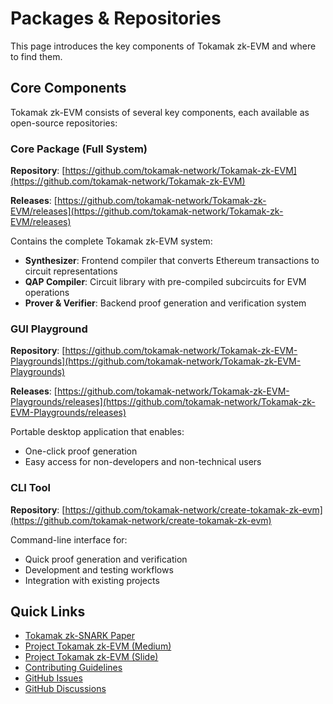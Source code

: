 # Packages & Repositories

This page introduces the key components of Tokamak zk-EVM and where to find them.

## Core Components

Tokamak zk-EVM consists of several key components, each available as open-source repositories:

### Core Package (Full System)

**Repository**: [https://github.com/tokamak-network/Tokamak-zk-EVM](https://github.com/tokamak-network/Tokamak-zk-EVM)

**Releases**: [https://github.com/tokamak-network/Tokamak-zk-EVM/releases](https://github.com/tokamak-network/Tokamak-zk-EVM/releases)

Contains the complete Tokamak zk-EVM system:

- **Synthesizer**: Frontend compiler that converts Ethereum transactions to circuit representations
- **QAP Compiler**: Circuit library with pre-compiled subcircuits for EVM operations
- **Prover & Verifier**: Backend proof generation and verification system

### GUI Playground

**Repository**: [https://github.com/tokamak-network/Tokamak-zk-EVM-Playgrounds](https://github.com/tokamak-network/Tokamak-zk-EVM-Playgrounds)

**Releases**: [https://github.com/tokamak-network/Tokamak-zk-EVM-Playgrounds/releases](https://github.com/tokamak-network/Tokamak-zk-EVM-Playgrounds/releases)

Portable desktop application that enables:

- One-click proof generation
- Easy access for non-developers and non-technical users

### CLI Tool

**Repository**: [https://github.com/tokamak-network/create-tokamak-zk-evm](https://github.com/tokamak-network/create-tokamak-zk-evm)

Command-line interface for:

- Quick proof generation and verification
- Development and testing workflows
- Integration with existing projects

## Quick Links

- [Tokamak zk-SNARK Paper](https://eprint.iacr.org/2024/507)
- [Project Tokamak zk-EVM (Medium)](https://medium.com/tokamak-network/project-tokamak-zk-evm-67483656fd21)
- [Project Tokamak zk-EVM (Slide)](https://docs.google.com/presentation/d/1D49fRElwkZYbEvQXB_rp5DEy22HFsabnXyeMQdNgjRw/edit?usp=sharing)
- [Contributing Guidelines](https://github.com/tokamak-network/Tokamak-zk-EVM/blob/main/CONTRIBUTING.md)
- [GitHub Issues](https://github.com/tokamak-network/Tokamak-zk-EVM/issues)
- [GitHub Discussions](https://github.com/tokamak-network/Tokamak-zk-EVM/discussions)
